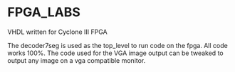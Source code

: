 # FPGA_LABS

VHDL written for Cyclone III FPGA

The decoder7seg is used as the top_level to run code on the fpga. All code works 100%. The code used for the VGA image output can be tweaked to output any image on a vga compatible monitor.

